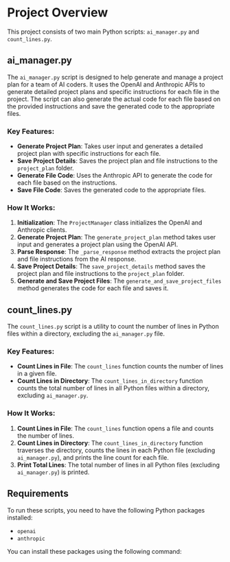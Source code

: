 # Project Overview

This project consists of two main Python scripts: `ai_manager.py` and `count_lines.py`.

## ai_manager.py

The `ai_manager.py` script is designed to help generate and manage a project plan for a team of AI coders. It uses the OpenAI and Anthropic APIs to generate detailed project plans and specific instructions for each file in the project. The script can also generate the actual code for each file based on the provided instructions and save the generated code to the appropriate files.

### Key Features:
- **Generate Project Plan**: Takes user input and generates a detailed project plan with specific instructions for each file.
- **Save Project Details**: Saves the project plan and file instructions to the `project_plan` folder.
- **Generate File Code**: Uses the Anthropic API to generate the code for each file based on the instructions.
- **Save File Code**: Saves the generated code to the appropriate files.

### How It Works:
1. **Initialization**: The `ProjectManager` class initializes the OpenAI and Anthropic clients.
2. **Generate Project Plan**: The `generate_project_plan` method takes user input and generates a project plan using the OpenAI API.
3. **Parse Response**: The `_parse_response` method extracts the project plan and file instructions from the AI response.
4. **Save Project Details**: The `save_project_details` method saves the project plan and file instructions to the `project_plan` folder.
5. **Generate and Save Project Files**: The `generate_and_save_project_files` method generates the code for each file and saves it.

## count_lines.py

The `count_lines.py` script is a utility to count the number of lines in Python files within a directory, excluding the `ai_manager.py` file.

### Key Features:
- **Count Lines in File**: The `count_lines` function counts the number of lines in a given file.
- **Count Lines in Directory**: The `count_lines_in_directory` function counts the total number of lines in all Python files within a directory, excluding `ai_manager.py`.

### How It Works:
1. **Count Lines in File**: The `count_lines` function opens a file and counts the number of lines.
2. **Count Lines in Directory**: The `count_lines_in_directory` function traverses the directory, counts the lines in each Python file (excluding `ai_manager.py`), and prints the line count for each file.
3. **Print Total Lines**: The total number of lines in all Python files (excluding `ai_manager.py`) is printed.

## Requirements

To run these scripts, you need to have the following Python packages installed:
- `openai`
- `anthropic`

You can install these packages using the following command:

